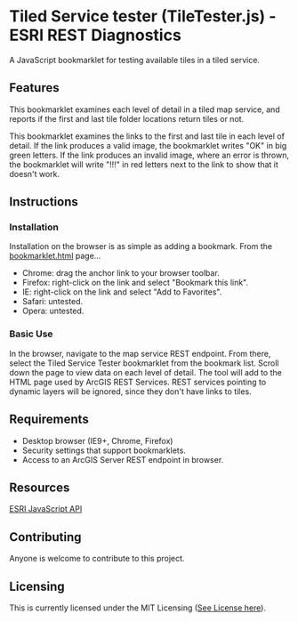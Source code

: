 # Tiled Service tester (TileTester.js) - ESRI REST Diagnostics

A JavaScript bookmarklet for testing available tiles in a tiled service.

## Features

This bookmarklet examines each level of detail in a tiled map service, and reports if the first and last tile folder locations return tiles or not.

This bookmarklet examines the links to the first and last tile in each level of detail. If the link produces a valid image, the bookmarklet writes "OK" in big green letters. If the link produces an invalid image, where an error is thrown, the bookmarklet will write "!!!" in red letters next to the link to show that it doesn't work.

## Instructions

### Installation

Installation on the browser is as simple as adding a bookmark. From the [bookmarklet.html](https://github.com/raykendo/ESRI_REST_Diagnostics/blob/master/bookmarklets.html) page...

- Chrome: drag the anchor link to your browser toolbar.
- Firefox: right-click on the link and select "Bookmark this link".
- IE: right-click on the link and select "Add to Favorites".
- Safari: untested.
- Opera: untested.

### Basic Use

In the browser, navigate to the map service REST endpoint. From there, select the Tiled Service Tester bookmarklet from the bookmark list. Scroll down the page to view data on each level of detail. The tool will add to the HTML page used by ArcGIS REST Services. REST services pointing to dynamic layers will be ignored, since they don't have links to tiles.

## Requirements

- Desktop browser (IE9+, Chrome, Firefox)
- Security settings that support bookmarklets.
- Access to an ArcGIS Server REST endpoint in browser.

## Resources

[ESRI JavaScript API](https://developers.arcgis.com/javascript/index.html)

## Contributing

Anyone is welcome to contribute to this project.

## Licensing

This is currently licensed under the MIT Licensing ([See License here](https://github.com/raykendo/ESRI_REST_Diagnostics/blob/master/LICENSE)).
